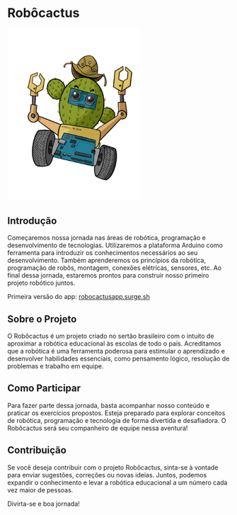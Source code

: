 # Robôcactus

<img src="https://github.com/Brunno0/robocactusapp/blob/29ece1e3ea93bc574926a10374164f26a2b3d084/src/assests/robocactus.png" alt="Robôcactus" width="300">


## Introdução

Começaremos nossa jornada nas áreas de robótica, programação e desenvolvimento de tecnologias. Utilizaremos a plataforma Arduino como ferramenta para introduzir os conhecimentos necessários ao seu desenvolvimento. Também aprenderemos os princípios da robótica, programação de robôs, montagem, conexões elétricas, sensores, etc. Ao final dessa jornada, estaremos prontos para construir nosso primeiro projeto robótico juntos.

Primeira versão do app:
[robocactusapp.surge.sh](https://robocactusapp.surge.sh)


## Sobre o Projeto

O Robôcactus é um projeto criado no sertão brasileiro com o intuito de aproximar a robótica educacional às escolas de todo o país. Acreditamos que a robótica é uma ferramenta poderosa para estimular o aprendizado e desenvolver habilidades essenciais, como pensamento lógico, resolução de problemas e trabalho em equipe.

## Como Participar

Para fazer parte dessa jornada, basta acompanhar nosso conteúdo e praticar os exercícios propostos. Esteja preparado para explorar conceitos de robótica, programação e tecnologia de forma divertida e desafiadora. O Robôcactus será seu companheiro de equipe nessa aventura!

## Contribuição

Se você deseja contribuir com o projeto Robôcactus, sinta-se à vontade para enviar sugestões, correções ou novas ideias. Juntos, podemos expandir o conhecimento e levar a robótica educacional a um número cada vez maior de pessoas.

Divirta-se e boa jornada!

